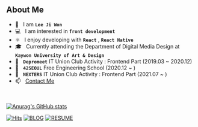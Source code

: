 ## About Me

- 👩 &nbsp; I am **`Lee Ji Won`**
- 💻 &nbsp; I am interested in **`front development`**
- ⚛️ &nbsp; I enjoy developing with **`React`** , **`React Native`**
- 🎓 &nbsp; Currently attending the Department of Digital Media Design at **`Kaywon University of Art & Design`** 
- 🌱 &nbsp; **`Depromeet`** IT Union Club Activity : Frontend Part (2019.03 ~ 2020.12) 
- 🌱 &nbsp; **`42SEOUL`** Free Engineering School (2020.12 ~ )
- 🌱 &nbsp; **`NEXTERS`** IT Union Club Activity : Frontend Part (2021.07 ~ ) 
- 📫 &nbsp; [Contact Me](mailto:bbongwa123@gmail.com)
<br/>

[![Anurag's GitHub stats](https://github-readme-stats.vercel.app/api?username=leejiwonn&theme=onedark)](https://github.com/anuraghazra/github-readme-stats)

[![Hits](https://hits.seeyoufarm.com/api/count/incr/badge.svg?url=https%3A%2F%2Fgithub.com%2Fleejiwonn&count_bg=%23C8803D&title_bg=%23555555&icon=&icon_color=%23E7E7E7&title=hits&edge_flat=false)](https://hits.seeyoufarm.com) [![BLOG](https://img.shields.io/badge/-BLOG-yellowgreen)](https://leejiwonn.tistory.com/)
[![RESUME](https://img.shields.io/badge/-RESUME-green)](https://steep-woolen-661.notion.site/Jiwon-Lee-6553ccf421c44fc785e0f6351dbb77a9)
